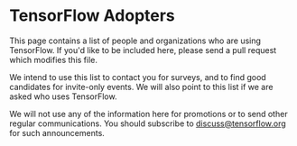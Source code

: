 # TensorFlow Adopters

This page contains a list of people and organizations who are using TensorFlow. If you'd like to be included
here, please send a pull request which modifies this file.


We intend to use this list to contact you for surveys, and to find good candidates for invite-only events. 
We will also point to this list if we are asked who uses TensorFlow.


We will not use any of the information here for promotions or to send other regular communications. You 
should subscribe to discuss@tensorflow.org for such announcements. 
